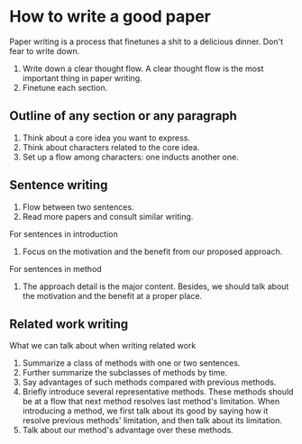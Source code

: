 # How to write a good paper

Paper writing is a process that finetunes a shit to a delicious dinner. Don't fear to write down.

1. Write down a clear thought flow. A clear thought flow is the most important thing in paper writing.
2. Finetune each section.

## Outline of any section or any paragraph

1. Think about a core idea you want to express.
2. Think about characters related to the core idea.
3. Set up a flow among characters: one inducts another one.

## Sentence writing

1. Flow between two sentences.
2. Read more papers and consult similar writing.

For sentences in introduction

1. Focus on the motivation and the benefit from our proposed approach.

For sentences in method

1. The approach detail is the major content. Besides, we should talk about the motivation and the benefit at a proper place.

## Related work writing

What we can talk about when writing related work

1. Summarize a class of methods with one or two sentences.
2. Further summarize the subclasses of methods by time.
3. Say advantages of such methods compared with previous methods.
4. Briefly introduce several representative methods. These methods should be at a flow that next method resolves last method's limitation. When introducing a method, we first talk about its good by saying how it resolve previous methods' limitation, and then talk about its limitation.
5. Talk about our method's advantage over these methods.

